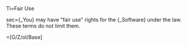 Ti=Fair Use

sec={_You} may have "fair use" rights for the {_Software} under the law. These terms do not limit them.

=[G/Z/ol/Base]
